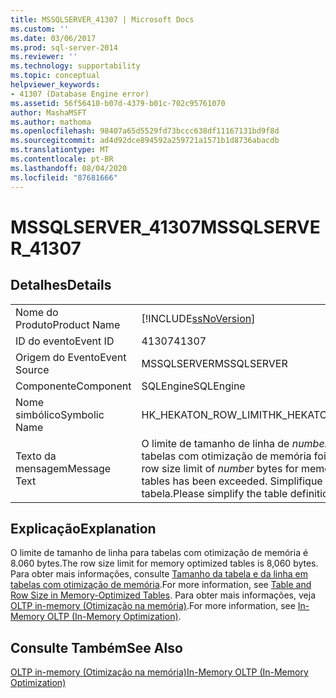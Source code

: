 ```yaml
---
title: MSSQLSERVER_41307 | Microsoft Docs
ms.custom: ''
ms.date: 03/06/2017
ms.prod: sql-server-2014
ms.reviewer: ''
ms.technology: supportability
ms.topic: conceptual
helpviewer_keywords:
- 41307 (Database Engine error)
ms.assetid: 56f56410-b07d-4379-b01c-702c95761070
author: MashaMSFT
ms.author: mathoma
ms.openlocfilehash: 98407a65d5529fd73bccc638df11167131bd9f8d
ms.sourcegitcommit: ad4d92dce894592a259721a1571b1d8736abacdb
ms.translationtype: MT
ms.contentlocale: pt-BR
ms.lasthandoff: 08/04/2020
ms.locfileid: "87681666"
---
```

# <a name="mssqlserver_41307"></a><span data-ttu-id="47d36-102">MSSQLSERVER_41307</span><span class="sxs-lookup"><span data-stu-id="47d36-102">MSSQLSERVER_41307</span></span>
    
## <a name="details"></a><span data-ttu-id="47d36-103">Detalhes</span><span class="sxs-lookup"><span data-stu-id="47d36-103">Details</span></span>  
  
|||  
|-|-|  
|<span data-ttu-id="47d36-104">Nome do Produto</span><span class="sxs-lookup"><span data-stu-id="47d36-104">Product Name</span></span>|[!INCLUDE[ssNoVersion](../../includes/ssnoversion-md.md)]|  
|<span data-ttu-id="47d36-105">ID do evento</span><span class="sxs-lookup"><span data-stu-id="47d36-105">Event ID</span></span>|<span data-ttu-id="47d36-106">41307</span><span class="sxs-lookup"><span data-stu-id="47d36-106">41307</span></span>|  
|<span data-ttu-id="47d36-107">Origem do Evento</span><span class="sxs-lookup"><span data-stu-id="47d36-107">Event Source</span></span>|<span data-ttu-id="47d36-108">MSSQLSERVER</span><span class="sxs-lookup"><span data-stu-id="47d36-108">MSSQLSERVER</span></span>|  
|<span data-ttu-id="47d36-109">Componente</span><span class="sxs-lookup"><span data-stu-id="47d36-109">Component</span></span>|<span data-ttu-id="47d36-110">SQLEngine</span><span class="sxs-lookup"><span data-stu-id="47d36-110">SQLEngine</span></span>|  
|<span data-ttu-id="47d36-111">Nome simbólico</span><span class="sxs-lookup"><span data-stu-id="47d36-111">Symbolic Name</span></span>|<span data-ttu-id="47d36-112">HK_HEKATON_ROW_LIMIT</span><span class="sxs-lookup"><span data-stu-id="47d36-112">HK_HEKATON_ROW_LIMIT</span></span>|  
|<span data-ttu-id="47d36-113">Texto da mensagem</span><span class="sxs-lookup"><span data-stu-id="47d36-113">Message Text</span></span>|<span data-ttu-id="47d36-114">O limite de tamanho de linha de *number* bytes para tabelas com otimização de memória foi excedido.</span><span class="sxs-lookup"><span data-stu-id="47d36-114">The row size limit of *number* bytes for memory optimized tables has been exceeded.</span></span> <span data-ttu-id="47d36-115">Simplifique a definição da tabela.</span><span class="sxs-lookup"><span data-stu-id="47d36-115">Please simplify the table definition.</span></span>|  
  
## <a name="explanation"></a><span data-ttu-id="47d36-116">Explicação</span><span class="sxs-lookup"><span data-stu-id="47d36-116">Explanation</span></span>  
 <span data-ttu-id="47d36-117">O limite de tamanho de linha para tabelas com otimização de memória é 8.060 bytes.</span><span class="sxs-lookup"><span data-stu-id="47d36-117">The row size limit for memory optimized tables is 8,060 bytes.</span></span> <span data-ttu-id="47d36-118">Para obter mais informações, consulte [Tamanho da tabela e da linha em tabelas com otimização de memória](../in-memory-oltp/memory-optimized-tables.md).</span><span class="sxs-lookup"><span data-stu-id="47d36-118">For more information, see [Table and Row Size in Memory-Optimized Tables](../in-memory-oltp/memory-optimized-tables.md).</span></span> <span data-ttu-id="47d36-119">Para obter mais informações, veja [OLTP in-memory &#40;Otimização na memória&#41;](../in-memory-oltp/in-memory-oltp-in-memory-optimization.md).</span><span class="sxs-lookup"><span data-stu-id="47d36-119">For more information, see [In-Memory OLTP &#40;In-Memory Optimization&#41;](../in-memory-oltp/in-memory-oltp-in-memory-optimization.md).</span></span>  
  
## <a name="see-also"></a><span data-ttu-id="47d36-120">Consulte Também</span><span class="sxs-lookup"><span data-stu-id="47d36-120">See Also</span></span>  
 [<span data-ttu-id="47d36-121">OLTP in-memory &#40;Otimização na memória&#41;</span><span class="sxs-lookup"><span data-stu-id="47d36-121">In-Memory OLTP &#40;In-Memory Optimization&#41;</span></span>](../in-memory-oltp/in-memory-oltp-in-memory-optimization.md)  
  
  
